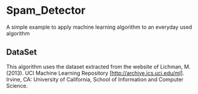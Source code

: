 # Spam_Detector
A simple example to apply machine learning algorithm to an everyday used algorithm

## DataSet
This algorithm uses the dataset extracted from the website of Lichman, M. (2013). UCI Machine Learning Repository [http://archive.ics.uci.edu/ml]. Irvine, CA: University of California, School of Information and Computer Science. 

